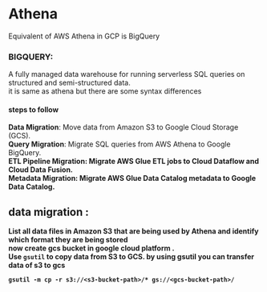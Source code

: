 # Athena <br>
Equivalent of AWS Athena in GCP is BigQuery
### BIGQUERY:
A fully managed data warehouse for running serverless SQL queries on structured and semi-structured data.<br>
it is same as athena but there are some syntax differences<br>
#### steps to follow <br>
<b> Data Migration</b>: Move data from Amazon S3 to Google Cloud Storage (GCS).<br>
<b> Query Migration</b>: Migrate SQL queries from AWS Athena to Google BigQuery.<br>
<b> ETL Pipeline Migration<b>: Migrate AWS Glue ETL jobs to Cloud Dataflow and Cloud Data Fusion.<br>
<b> Metadata Migration</b>: Migrate AWS Glue Data Catalog metadata to Google Data Catalog.<br>
## data migration :<br>
List all data files in Amazon S3 that are being used by Athena and identify which format they are being stored <br>
now create gcs bucket in google cloud platform .<br>
Use `gsutil` to copy data from S3 to GCS. by using gsutil you can transfer data of s3 to gcs<br>
```
gsutil -m cp -r s3://<s3-bucket-path>/* gs://<gcs-bucket-path>/
```


